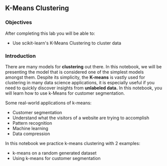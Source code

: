 ## K-Means Clustering

### Objectives

After completing this lab you will be able to:

- Use scikit-learn's K-Means Clustering to cluster data

### Introduction

There are many models for **clustering** out there. In this notebook, we will be presenting the model that is considered one of the simplest models amongst them. Despite its simplicity, the **K-means** is vastly used for clustering in many data science applications, it is especially useful if you need to quickly discover insights from **unlabeled data.** In this notebook, you will learn how to use k-Means for customer segmentation.

Some real-world applications of k-means:

- Customer segmentation
- Understand what the visitors of a website are trying to accomplish
- Pattern recognition
- Machine learning
- Data compression

In this notebook we practice k-means clustering with 2 examples:

- k-means on a random generated dataset
- Using k-means for customer segmentation